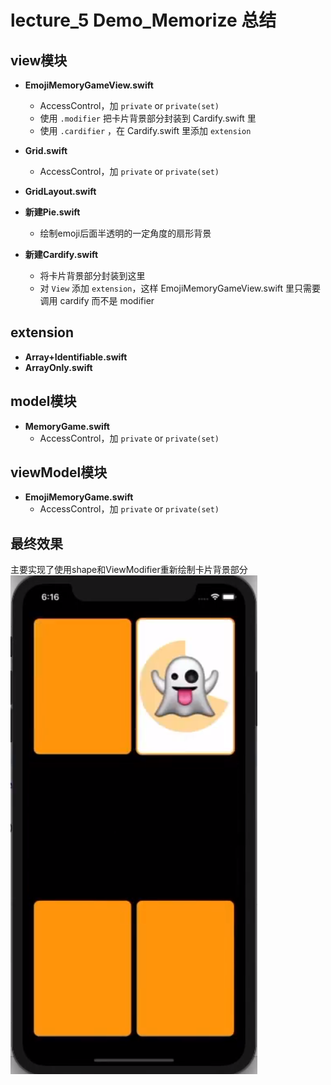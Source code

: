 # lecture_5 Demo_Memorize 总结
## view模块
- **EmojiMemoryGameView.swift**  
    - AccessControl，加 `private` or `private(set)`   
    - 使用 `.modifier` 把卡片背景部分封装到 Cardify.swift 里  
    - 使用 `.cardifier` ，在 Cardify.swift 里添加 `extension`    

- **Grid.swift**  
    - AccessControl，加 `private` or `private(set)`

- **GridLayout.swift**

- **新建Pie.swift**
    - 绘制emoji后面半透明的一定角度的扇形背景

- **新建Cardify.swift**
    - 将卡片背景部分封装到这里 
    - 对 `View` 添加 `extension`，这样 EmojiMemoryGameView.swift 里只需要调用 cardify 而不是 modifier

## extension
- **Array+Identifiable.swift**  
- **ArrayOnly.swift**  

## model模块
- **MemoryGame.swift**
    - AccessControl，加 `private` or `private(set)`

## viewModel模块
- **EmojiMemoryGame.swift**  
    - AccessControl，加 `private` or `private(set)`

## 最终效果
主要实现了使用shape和ViewModifier重新绘制卡片背景部分  
![](./MyDemo_5效果图.png)
